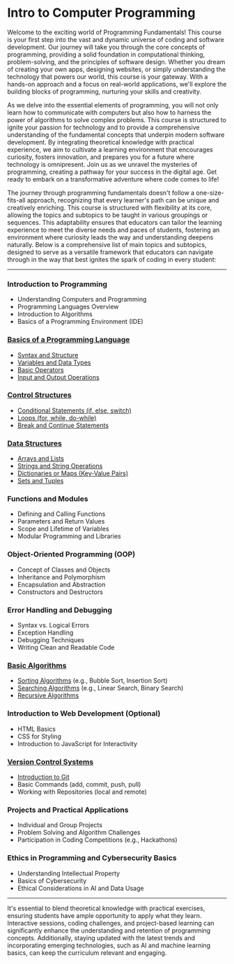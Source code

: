 # Intro to Computer Programming

Welcome to the exciting world of Programming Fundamentals! This course is your first step into the vast and dynamic universe of coding and software development. Our journey will take you through the core concepts of programming, providing a solid foundation in computational thinking, problem-solving, and the principles of software design. Whether you dream of creating your own apps, designing websites, or simply understanding the technology that powers our world, this course is your gateway. With a hands-on approach and a focus on real-world applications, we'll explore the building blocks of programming, nurturing your skills and creativity. 

As we delve into the essential elements of programming, you will not only learn how to communicate with computers but also how to harness the power of algorithms to solve complex problems. This course is structured to ignite your passion for technology and to provide a comprehensive understanding of the fundamental concepts that underpin modern software development. By integrating theoretical knowledge with practical experience, we aim to cultivate a learning environment that encourages curiosity, fosters innovation, and prepares you for a future where technology is omnipresent. Join us as we unravel the mysteries of programming, creating a pathway for your success in the digital age. Get ready to embark on a transformative adventure where code comes to life!

The journey through programming fundamentals doesn't follow a one-size-fits-all approach, recognizing that every learner's path can be unique and creatively enriching. This course is structured with flexibility at its core, allowing the topics and subtopics to be taught in various groupings or sequences. This adaptability ensures that educators can tailor the learning experience to meet the diverse needs and paces of students, fostering an environment where curiosity leads the way and understanding deepens naturally. Below is a comprehensive list of main topics and subtopics, designed to serve as a versatile framework that educators can navigate through in the way that best ignites the spark of coding in every student:

---

### Introduction to Programming
- Understanding Computers and Programming
- Programming Languages Overview
- Introduction to Algorithms
- Basics of a Programming Environment (IDE)

### [Basics of a Programming Language](https://github.com/PeteComSci/intro_comprog/tree/c376eb39de1753d7efa99ac436cf15eaf9496aa4/topics/basics)
- [Syntax and Structure](https://github.com/PeteComSci/intro_comprog/tree/c376eb39de1753d7efa99ac436cf15eaf9496aa4/topics/basics/topics/syntax_structure)
- [Variables and Data Types](https://github.com/PeteComSci/intro_comprog/tree/c376eb39de1753d7efa99ac436cf15eaf9496aa4/topics/basics/topics/variables_data_types)
- [Basic Operators](https://github.com/PeteComSci/intro_comprog/tree/c376eb39de1753d7efa99ac436cf15eaf9496aa4/topics/basics/topics/operators)
- [Input and Output Operations](https://github.com/PeteComSci/intro_comprog/tree/c376eb39de1753d7efa99ac436cf15eaf9496aa4/topics/basics/topics/input_output)

### [Control Structures](https://github.com/PeteComSci/intro_comprog/tree/c376eb39de1753d7efa99ac436cf15eaf9496aa4/topics/control_structures)
- [Conditional Statements (if, else, switch)](https://github.com/PeteComSci/intro_comprog/tree/c376eb39de1753d7efa99ac436cf15eaf9496aa4/topics/control_structures/topics/conditional_statements)
- [Loops (for, while, do-while)](https://github.com/PeteComSci/intro_comprog/tree/c376eb39de1753d7efa99ac436cf15eaf9496aa4/topics/control_structures/topics/loops)
- [Break and Continue Statements](https://github.com/PeteComSci/intro_comprog/tree/c376eb39de1753d7efa99ac436cf15eaf9496aa4/topics/control_structures/topics/break_continue)

### [Data Structures](https://github.com/PeteComSci/intro_comprog/tree/3ae446ee0d50a3074bd0fb0acc846cdb539a7c4a/topics/data_structures)
- [Arrays and Lists](https://github.com/PeteComSci/intro_comprog/tree/5c2bdcc19761d12c7b95862fad852af0cf07b99a/topics/data_structures/topics/arrays_lists)
- [Strings and String Operations](https://github.com/PeteComSci/intro_comprog/tree/5c2bdcc19761d12c7b95862fad852af0cf07b99a/topics/data_structures/topics/strings_operations)
- [Dictionaries or Maps (Key-Value Pairs)](https://github.com/PeteComSci/intro_comprog/tree/5c2bdcc19761d12c7b95862fad852af0cf07b99a/topics/data_structures/topics/dictionaries_maps)
- [Sets and Tuples](https://github.com/PeteComSci/intro_comprog/tree/5c2bdcc19761d12c7b95862fad852af0cf07b99a/topics/data_structures/topics/sets_tuples)

### Functions and Modules
- Defining and Calling Functions
- Parameters and Return Values
- Scope and Lifetime of Variables
- Modular Programming and Libraries

### Object-Oriented Programming (OOP)
- Concept of Classes and Objects
- Inheritance and Polymorphism
- Encapsulation and Abstraction
- Constructors and Destructors

### Error Handling and Debugging
- Syntax vs. Logical Errors
- Exception Handling
- Debugging Techniques
- Writing Clean and Readable Code

### [Basic Algorithms](https://github.com/PeteComSci/intro_comprog/tree/d466cad9bd7ca6975bb99b7e0af34d715c10fee2/topics/algorithms)
- [Sorting Algorithms](https://github.com/PeteComSci/intro_comprog/tree/d466cad9bd7ca6975bb99b7e0af34d715c10fee2/topics/algorithms/sorting_algorithms) (e.g., Bubble Sort, Insertion Sort)
- [Searching Algorithms](https://github.com/PeteComSci/intro_comprog/tree/e882ec4216e6dbc13acdd1c057db512db5065526/topics/algorithms/searching_algorithms) (e.g., Linear Search, Binary Search)
- [Recursive Algorithms](https://github.com/PeteComSci/intro_comprog/tree/d466cad9bd7ca6975bb99b7e0af34d715c10fee2/topics/algorithms/recursive_algorithms)

### Introduction to Web Development (Optional)
- HTML Basics
- CSS for Styling
- Introduction to JavaScript for Interactivity

### [Version Control Systems](https://github.com/PeteComSci/intro_comprog/tree/b42fe737e71fa2d89e7d010d4b29eeec8526f422/topics/version_control)
- [Introduction to Git](https://github.com/PeteComSci/intro_comprog/tree/5fe8124166b4ea99411c765dd5d9c414d59efde7/topics/version_control/topics/git)
- Basic Commands (add, commit, push, pull)
- Working with Repositories (local and remote)

### Projects and Practical Applications
- Individual and Group Projects
- Problem Solving and Algorithm Challenges
- Participation in Coding Competitions (e.g., Hackathons)

### Ethics in Programming and Cybersecurity Basics
- Understanding Intellectual Property
- Basics of Cybersecurity
- Ethical Considerations in AI and Data Usage

---

It's essential to blend theoretical knowledge with practical exercises, ensuring students have ample opportunity to apply what they learn. Interactive sessions, coding challenges, and project-based learning can significantly enhance the understanding and retention of programming concepts. Additionally, staying updated with the latest trends and incorporating emerging technologies, such as AI and machine learning basics, can keep the curriculum relevant and engaging.
